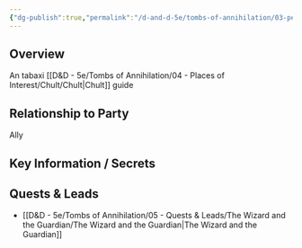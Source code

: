```yaml
---
{"dg-publish":true,"permalink":"/d-and-d-5e/tombs-of-annihilation/03-people-we-ve-met-np-cs/flask-of-wine/","noteIcon":"","created":"2025-08-06T13:08:47.779-05:00","updated":"2025-08-06T13:23:30.742-05:00"}
---
```



## Overview
An tabaxi [[D&D - 5e/Tombs of Annihilation/04 - Places of Interest/Chult/Chult\|Chult]] guide

## Relationship to Party
Ally

## Key Information / Secrets

## Quests & Leads
- [[D&D - 5e/Tombs of Annihilation/05 - Quests & Leads/The Wizard and the Guardian/The Wizard and the Guardian\|The Wizard and the Guardian]] 
